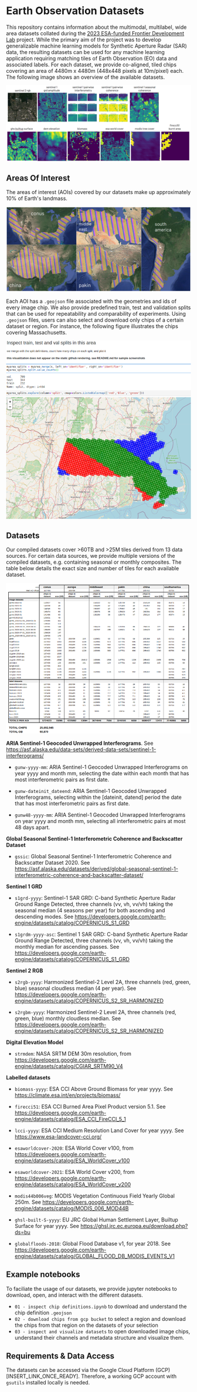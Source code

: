 # Earth Observation Datasets

This repository contains information about the multimodal, multilabel, wide area datasets collated during the [2023 ESA-funded Frontier Development Lab](https://fdleurope.org/fdl-europe-2023) project. While the primary aim of the project was to develop generalizable machine learning models for Synthetic Aperture Radar (SAR) data, the resulting datasets can be used for any machine learning application requiring matching tiles of Earth Observation (EO) data and associated labels. For each dataset, we provide co-aligned, tiled chips covering an area of 4480m x 4480m (448x448 pixels at 10m/pixel) each. The following image shows an overview of the available datasets. 

![samples](imgs/samples.png)

## Areas Of Interest

The areas of interest (AOIs) covered by our datasets make up approximately 10% of Earth's landmass. 

![samples](imgs/aois.png)

Each AOI has a `.geojson` file associated with the geometries and ids of every image chip. We also provide predefined train, test and validation splits that can be used for repeatability and comparability of experiments. Using `.geojson` files, users can also select and download only chips of a certain dataset or region. For instance, the following figure illustrates the chips covering Massachusetts.

![AOIs](imgs/regionchips.png)

## Datasets

Our compiled datasets cover >60TB and >25M tiles derived from 13 data sources. For certain data sources, we provide multiple versions of the compiled datasets, e.g. containing seasonal or monthly composites. The table below details the exact size and number of tiles for each available dataset.

![datasets](imgs/datasets.png)

**ARIA Sentinel-1 Geocoded Unwrapped Interferograms**. See https://asf.alaska.edu/data-sets/derived-data-sets/sentinel-1-interferograms/

- `gunw-yyyy-mm`: ARIA Sentinel-1 Geocoded Unwrapped Interferograms on year yyyy and month mm, selecting the date within each month that has most interferometric pairs as first date.

- `gunw-dateinit_dateend`: ARIA Sentinel-1 Geocoded Unwrapped Interferograms, selecting within the [dateinit, datend] period the date that has most interferometric pairs as first date.

- `gunw48-yyyy-mm`: ARIA Sentinel-1 Geocoded Unwrapped Interferograms on year yyyy and month mm, selecting all interferometric pairs at most 48 days apart.

**Global Seasonal Sentinel-1 Interferometric Coherence and Backscatter Dataset**

- `gssic`: Global Seasonal Sentinel-1 Interferometric Coherence and Backscatter Dataset 2020. See https://asf.alaska.edu/datasets/derived/global-seasonal-sentinel-1-interferometric-coherence-and-backscatter-dataset/

**Sentinel 1 GRD**

- `s1grd-yyyy`: Sentinel-1 SAR GRD: C-band Synthetic Aperture Radar Ground Range Detected, three channels (vv, vh, vv/vh) taking the seasonal median (4 seasons per year) for both ascending and descending modes. See https://developers.google.com/earth-engine/datasets/catalog/COPERNICUS_S1_GRD

- `s1grdm-yyyy-asc`: Sentinel 1 SAR GRD: C-band Synthetic Aperture Radar Ground Range Detected, three channels (vv, vh, vv/vh) taking the monthly median for ascending passes. See https://developers.google.com/earth-engine/datasets/catalog/COPERNICUS_S1_GRD

**Sentinel 2 RGB**

- `s2rgb-yyyy`: Harmonized Sentinel-2 Level 2A, three channels (red, green, blue) seasonal cloudless median (4 per year). See https://developers.google.com/earth-engine/datasets/catalog/COPERNICUS_S2_SR_HARMONIZED

- `s2rgbm-yyyy`: Harmonized Sentinel-2 Level 2A, three channels (red, green, blue) monthly cloudless median. See https://developers.google.com/earth-engine/datasets/catalog/COPERNICUS_S2_SR_HARMONIZED

**Digital Elevation Model**

- `strmdem`: NASA SRTM DEM 30m resolution, from https://developers.google.com/earth-engine/datasets/catalog/CGIAR_SRTM90_V4

**Labelled datasets**

- `biomass-yyyy`: ESA CCI Above Ground Biomass for year yyyy. See https://climate.esa.int/en/projects/biomass/

- `firecci51`: ESA CCI Burned Area Pixel Product version 5.1. See https://developers.google.com/earth-engine/datasets/catalog/ESA_CCI_FireCCI_5_1

- `lcci-yyyy`: ESA CCI Medium Resolution Land Cover for year yyyy. See https://www.esa-landcover-cci.org/

- `esaworldcover-2020`: ESA World Cover v100, from https://developers.google.com/earth-engine/datasets/catalog/ESA_WorldCover_v100

- `esaworldcover-2021`: ESA World Cover v200, from https://developers.google.com/earth-engine/datasets/catalog/ESA_WorldCover_v200

- `modis44b006veg`: MODIS Vegetation Continuous Field Yearly Global 250m. See https://developers.google.com/earth-engine/datasets/catalog/MODIS_006_MOD44B

- `ghsl-built-S-yyyy`: EU JRC Global Human Settlement Layer, Builtup Surface for year yyyy. See https://ghsl.jrc.ec.europa.eu/download.php?ds=bu

- `globalfloods-2018`: Global Flood Database v1, for year 2018. See https://developers.google.com/earth-engine/datasets/catalog/GLOBAL_FLOOD_DB_MODIS_EVENTS_V1

## Example notebooks

To faciliate the usage of our datasets, we provide jupyter notebooks to download, open, and interact with the different datasets.

- `01 - inspect chip definitions.ipynb` to download and understand the chip definition `.geojson`
- `02 - download chips from gcp bucket` to select a region and download the chips from that region on the datasets of your selection
- `03 - inspect and visualize datasets` to open downloaded image chips, understand their channels and metadata structure and visualize them.

## Requirements & Data Access

The datasets can be accessed via the Google Cloud Platform (GCP) [INSERT_LINK_ONCE_READY]. Therefore, a working GCP account with `gsutils` installed locally is needed.
